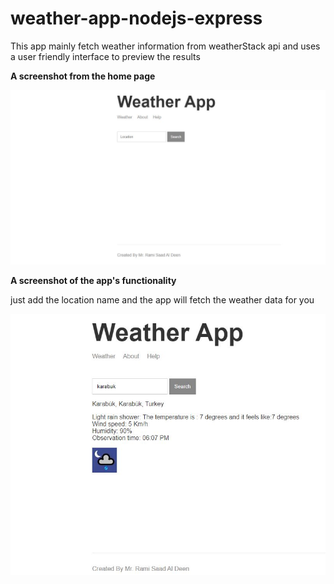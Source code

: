 # weather-app-nodejs-express
This app mainly fetch weather information from weatherStack api and uses a user friendly interface to preview the results 

**A screenshot from the home page**	

![Home page Screenshot](/assets/screenshots/home.jpg)

**A screenshot of the app's functionality**	

just add the location name and the app will fetch the weather data for you

![functionality](/assets/screenshots/operation.jpg)
